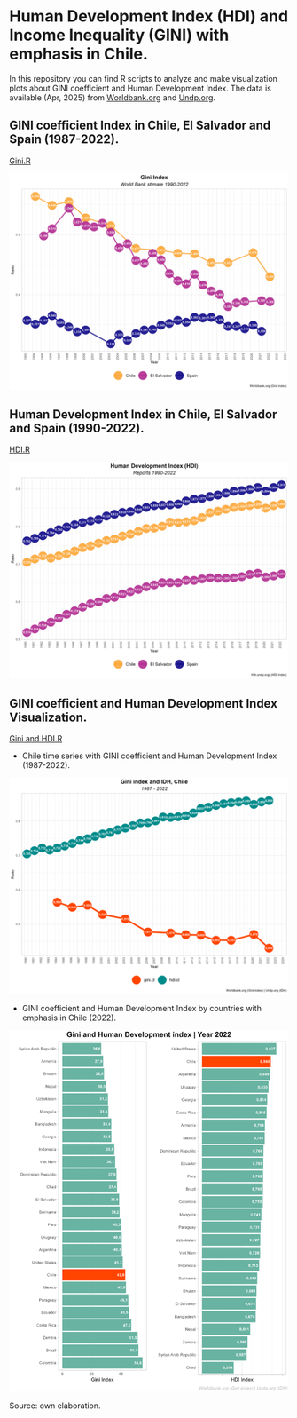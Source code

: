 # Human Development Index (HDI) and Income Inequality (GINI) with emphasis in Chile.
In this repository you can find R scripts to analyze and make visualization plots about GINI coefficient and Human Development Index. The data is available (Apr, 2025) from  [Worldbank.org](https://data.worldbank.org/indicator/SI.POV.GINI) and [Undp.org](http://hdr.undp.org/en/data).

## GINI coefficient Index in Chile, El Salvador and Spain (1987-2022).
[Gini.R](https://github.com/luis-fernandezt/Human-Development-Index-HDI-and-Income-Inequality-GINI-in-Chile/blob/main/Gini.R)

![gg1.gini](https://raw.githubusercontent.com/luis-fernandezt/Human-Development-Index-HDI-and-Income-Inequality-GINI-in-Chile/main/gg1.gini.png)

## Human Development Index in Chile, El Salvador and Spain (1990-2022).
[HDI.R](https://github.com/luis-fernandezt/Human-Development-Index-HDI-and-Income-Inequality-GINI-in-Chile/blob/main/HDI.R)

![gg2.hdi](https://raw.githubusercontent.com/luis-fernandezt/Human-Development-Index-HDI-and-Income-Inequality-GINI-in-Chile/main/gg2.hdi.png)

## GINI coefficient and Human Development Index Visualization.
[Gini and HDI.R](https://github.com/luis-fernandezt/Human-Development-Index-HDI-and-Income-Inequality-GINI-in-Chile/blob/main/Gini_HDI.R)

* Chile time series with GINI coefficient and Human Development Index (1987-2022).

![gg3.gini.hdi](https://raw.githubusercontent.com/luis-fernandezt/Human-Development-Index-HDI-and-Income-Inequality-GINI-in-Chile/main/gg3_gini_hdi_cl.png)

* GINI coefficient and Human Development Index by countries with emphasis in Chile (2022).

![gg4.gini.hdi.countries](https://raw.githubusercontent.com/luis-fernandezt/Human-Development-Index-HDI-and-Income-Inequality-GINI-in-Chile/main/gg4_Rnk_Gini_HDI.png)

Source: own elaboration.
